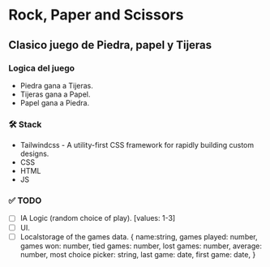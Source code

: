 # Rock, Paper and Scissors

## Clasico juego de Piedra, papel y Tijeras

### Logica del juego

- Piedra gana a Tijeras.
- Tijeras gana a Papel.
- Papel gana a Piedra.

### 🛠️ Stack

- Tailwindcss - A utility-first CSS framework for rapidly building custom designs.
- CSS
- HTML
- JS

### ✅ TODO

- [ ] IA Logic (random choice of play). [values: 1-3]
- [ ] UI.
- [ ] Localstorage of the games data.
  {
  name:string,
  games played: number,
  games won: number,
  tied games: number,
  lost games: number,
  average: number,
  most choice picker: string,
  last game: date,
  first game: date,
  }
